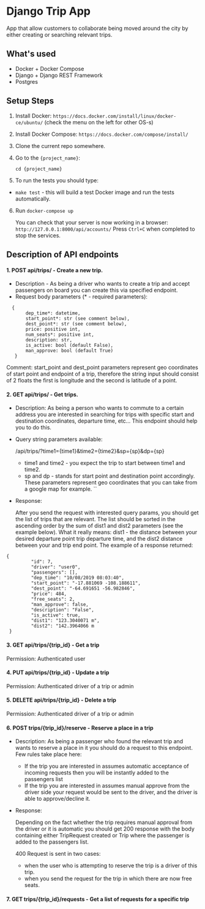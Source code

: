 # Django Trip App

App that allow customers to collaborate being moved around the city by either creating or searching relevant trips.

## What's used

* Docker + Docker Compose
* Django + Django REST Framework
* Postgres

## Setup Steps

1. Install Docker: `https://docs.docker.com/install/linux/docker-ce/ubuntu/` (check the menu on the left for other OS-s)
2. Install Docker Compose: `https://docs.docker.com/compose/install/`
3. Clone the current repo somewhere.

4. Go to the `{project_name}`:<br/>

    `cd {project_name}`

5. To run the tests you should type:

* `make test` - this will build a test Docker image and run the tests automatically.

6. Run `docker-compose up` 

    You can check that your server is now working in a browser:
        `http://127.0.0.1:8000/api/accounts/`
    Press `Ctrl+C` when completed to stop the services.
    
 ## Description of API endpoints
 
 #### 1. POST api/trips/ -  Create a new trip.
 
 * Description - As being a driver who wants to create a trip and accept passengers
 on board you can create this via specified endpoint.
 * Request body parameters (* - required parameters):
 ```
   {
        dep_time*: datetime,
        start_point*: str (see comment below),
        dest_point*: str (see comment below),
        price: positive int,
        num_seats*: positive int,
        description: str,
        is_active: bool (default False),
        man_approve: bool (default True)
    }
 ```

Comment: start_point and dest_point parameters represent geo coordinates of start point and 
endpoint of a trip, therefore the string input should consist of 2 floats the first is longitude and
the second is latitude of a point.

 #### 2. GET api/trips/ -  Get trips.
 
 * Description:
       As being a person who wants to commute to a certain address you are interested 
 in searching for trips with specific start and destination coordinates, departure time, etc... This
 endpoint should help you to do this.
 
 * Query string parameters available:
 
    /api/trips/?time1={time1}&time2={time2}&sp={sp}&dp={sp}
    
    * time1 and time2 - you expect the trip to start between time1 and time2. 
    * sp and dp - stands for start point and destination point accordingly. These parameters represent 
    geo coordinates that you can take from a google map for example. ``
  
  - Response:
  
      After you send the request with interested query params, you should get the list of trips
  that are relevant. The list should be sorted in the ascending order by the sum of dist1 and dist2
  parameters (see the example below). What it really means: dist1 - the distance between your desired 
  departure point trip departure time, and the dist2 distance between your and trip end point.
  The example of a response returned:
   ```
   {
            "id": 7,
            "driver": "user0",
            "passengers": [],
            "dep_time": "10/08/2019 08:03:40",
            "start_point": "-17.881069 -108.188611",
            "dest_point": "-64.691651 -56.982846",
            "price": 484,
            "free_seats": 2,
            "man_approve": false,
            "description": "False",
            "is_active": true,
            "dist1": "123.3040071 m",
            "dist2": "142.3964066 m
    }
 ```

#### 3. GET api/trips/{trip_id} -  Get a trip
   
   Permission: Authenticated user
   
#### 4. PUT api/trips/{trip_id} -  Update a trip

   Permission: Authenticated driver of a trip or admin

#### 5. DELETE api/trips/{trip_id} -  Delete a trip

   Permission: Authenticated driver of a trip or admin

#### 6. POST trips/{trip_id}/reserve - Reserve a place in a trip 

 * Description: As being a passenger who found the relevant trip and wants to reserve a place 
    in it you should do a request to this endpoint. Few rules take place here:
    * If the trip you are interested in assumes automatic acceptance of incoming requests
      then you will be instantly added to the passengers list
    * If the trip you are interested in assumes manual approve from the driver side your request would
      be sent to the driver, and the driver is able to approve/decline it. 
    
  * Response:
  
      Depending on the fact whether the trip requires manual approval from the driver or it is automatic
      you should get 200 response with the body containing either TripRequest created or Trip where the passenger
      is added to the passengers list.
      
      400 Request is sent in two cases:
      * when the user who is attempting to reserve the trip is a driver of this trip.
      * when you send the request for the trip in which there are now free seats.
 
 
#### 7. GET trips/{trip_id}/requests - Get a list of requests for a specific trip
   
